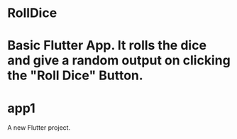 
# RollDice
Basic Flutter App. It rolls the dice and give a random output on clicking the "Roll Dice" Button.
=======
# app1

A new Flutter project.


